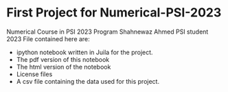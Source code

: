 # First Project for Numerical-PSI-2023
Numerical Course in PSI 2023 Program
Shahnewaz Ahmed PSI student 2023
File contained here are:

- ipython notebook written in Juila for the project.
- The pdf version of this notebook
- The html version of the notebook
- License files
- A csv file containing the data used for this project.
